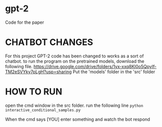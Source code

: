 # gpt-2
Code for the paper


# CHATBOT CHANGES
For this project GPT-2 code has been changed to works as a sort of chatbot. 
to run the program on the pretrained models, download the following file.
https://drive.google.com/drive/folders/1yx-xxq8Kl0o5QpyIf-TM2eSVYky7pLgH?usp=sharing
Put the 'models' folder in the 'src' folder

# HOW TO RUN
open the cmd window in the src folder. run the following line
`python interactive_conditional_samples.py`

When the cmd says [YOU] enter something and watch the bot respond
